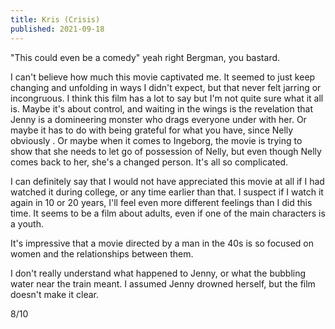 ```yaml
---
title: Kris (Crisis)
published: 2021-09-18
---
```


"This could even be a comedy" yeah right Bergman, you bastard.

I can't believe how much this movie captivated me. It seemed to just keep changing and unfolding in ways I didn't expect, but that never felt jarring or incongruous. I think this film has a lot to say but I'm not quite sure what it all is. Maybe it's about control, and waiting in the wings is the revelation that Jenny is a domineering monster who drags everyone under with her. Or maybe it has to do with being grateful for what you have, since Nelly obviously . Or maybe when it comes to Ingeborg, the movie is trying to show that she needs to let go of possession of Nelly, but even though Nelly comes back to her, she's a changed person. It's all so complicated.

I can definitely say that I would not have appreciated this movie at all if I had watched it during college, or any time earlier than that. I suspect if I watch it again in 10 or 20 years, I'll feel even more different feelings than I did this time. It seems to be a film about adults, even if one of the main characters is a youth.

It's impressive that a movie directed by a man in the 40s is so focused on women and the relationships between them.

I don't really understand what happened to Jenny, or what the bubbling water near the train meant. I assumed Jenny drowned herself, but the film doesn't make it clear.

8/10
